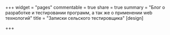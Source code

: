 +++
widget = "pages"
commentable = true
share = true
summary = "Блог о разработке и тестировании программ, а так же о применении web технологий"
title = "Записки сельского тестировщика"
[design]

+++

